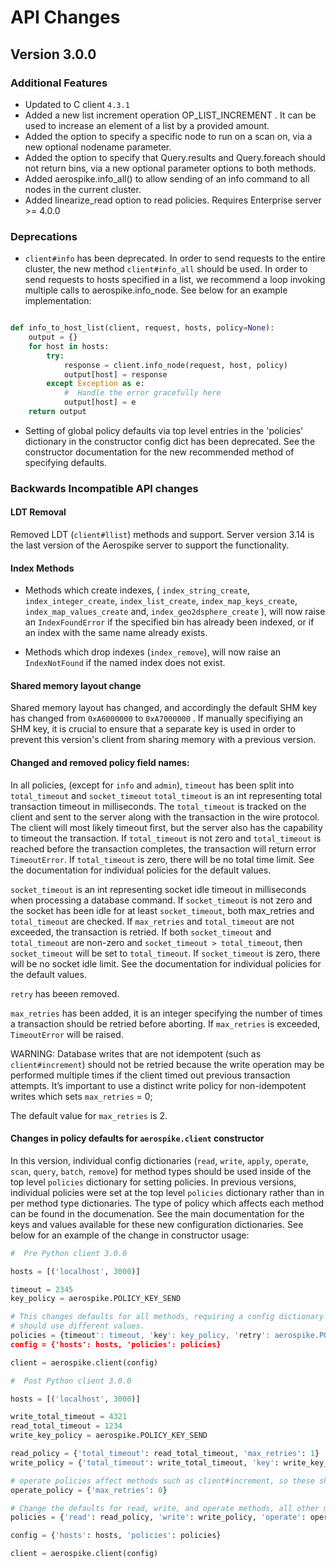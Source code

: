# API Changes

## Version 3.0.0


### Additional Features

* Updated to C client `4.3.1`
* Added a new list increment operation OP_LIST_INCREMENT . It can be used to increase an element of a list by a provided amount.
* Added the option to specify a specific node to run on a scan on, via a new optional nodename parameter.
* Added the option to specify that Query.results and Query.foreach should not return bins, via a new optional parameter options to both methods.
* Added aerospike.info_all() to allow sending of an info command to all nodes in the current cluster.
* Added linearize_read option to read policies. Requires Enterprise server >= 4.0.0

### Deprecations
* `client#info` has been deprecated. In order to send requests to the entire cluster, the new method `client#info_all` should be used. In order to send requests to hosts specified in a list, we recommend a  loop invoking multiple calls to aerospike.info_node. See below for an example implementation:

```python

def info_to_host_list(client, request, hosts, policy=None):
	output = {}
	for host in hosts:
	    try:
	        response = client.info_node(request, host, policy)
	        output[host] = response
	    except Exception as e:
	        #  Handle the error gracefully here
	        output[host] = e
	return output
```

* Setting of global policy defaults via top level entries in the 'policies' dictionary in the constructor config dict has been deprecated. See the constructor documentation for the new recommended method of specifying defaults.


### Backwards Incompatible API changes
#### LDT Removal
Removed LDT (`client#llist`) methods and support. Server version 3.14 is the last version of the Aerospike server to support the functionality.


#### Index Methods

* Methods which create indexes, ( `index_string_create`, `index_integer_create`, `index_list_create`, `index_map_keys_create`, `index_map_values_create` and, `index_geo2dsphere_create` ),  will now raise an `IndexFoundError` if the specified bin has already been indexed, or if an index with the same name already exists.

* Methods which drop indexes (`index_remove`), will now raise an `IndexNotFound` if the named index does not exist.

#### Shared memory layout change
Shared memory layout has changed, and accordingly the default SHM key has changed from `0xA6000000` to `0xA7000000` . If manually specifiying an
SHM key, it is crucial to ensure that a separate key is used in order to prevent this version's client from sharing memory with a previous version.

#### Changed and removed policy field names:
In all policies, (except for `info` and `admin`), `timeout` has been split into `total_timeout` and `socket_timeout`
`total_timeout` is an int representing total transaction timeout in milliseconds. The `total_timeout` is tracked on the client and sent to the server along with the transaction in the wire protocol. The client will most likely timeout first, but the server also has the capability to timeout the transaction. If `total_timeout` is not zero and `total_timeout` is reached before the transaction completes, the transaction will return error `TimeoutError`. If `total_timeout` is zero, there will be no total time limit. See the documentation for individual policies for the default values.

`socket_timeout` is an int representing socket idle timeout in milliseconds when processing a database command. If `socket_timeout` is not zero and the socket has been idle for at least `socket_timeout`, both max_retries and `total_timeout` are checked. If `max_retries` and `total_timeout` are not exceeded, the transaction is retried. If both `socket_timeout` and `total_timeout` are non-zero and `socket_timeout > total_timeout`, then `socket_timeout` will be set to `total_timeout`. If `socket_timeout` is zero, there will be no socket idle limit. See the documentation for individual policies for the default values.

`retry` has beeen removed.

`max_retries` has been added, it is an integer specifying the number of times a transaction should be retried before aborting. If `max_retries` is exceeded, `TimeoutError` will be raised.

WARNING: Database writes that are not idempotent (such as `client#increment`) should not be retried because the write operation may be performed multiple times if the client timed out previous transaction attempts. It’s important to use a distinct write policy for non-idempotent writes which sets `max_retries` = 0;

The default value for `max_retries` is 2.

#### Changes in policy defaults for `aerospike.client` constructor
In this version, individual config dictionaries (`read`, `write`, `apply`, `operate`, `scan`, `query`, `batch`, `remove`) for method types should be used inside of the top level `policies` dictionary for setting policies. In previous versions, individual policies were set at the top level `policies` dictionary rather than in per method type dictionaries. The type of policy which affects each method can be found in the documenation. See the main documentation for the keys and values available for these new configuration dictionaries. See below for an example of the change in constructor usage:

```python
#  Pre Python client 3.0.0

hosts = [('localhost', 3000)]

timeout = 2345
key_policy = aerospike.POLICY_KEY_SEND

# This changes defaults for all methods, requiring a config dictionary to be passed in to all methods which
# should use different values.
policies = {timeout': timeout, 'key': key_policy, 'retry': aerospike.POLICY_RETRY_ONCE}
config = {'hosts': hosts, 'policies': policies}

client = aerospike.client(config)
```

```python
#  Post Python client 3.0.0

hosts = [('localhost', 3000)]

write_total_timeout = 4321
read_total_timeout = 1234
write_key_policy = aerospike.POLICY_KEY_SEND

read_policy = {'total_timeout': read_total_timeout, 'max_retries': 1}
write_policy = {'total_timeout': write_total_timeout, 'key': write_key_policy, 'max_retries': 1}

# operate policies affect methods such as client#increment, so these should not be retried since they are not idempotent.
operate_policy = {'max_retries': 0}

# Change the defaults for read, write, and operate methods, all other methods will use builtin defaults.
policies = {'read': read_policy, 'write': write_policy, 'operate': operate_policy}

config = {'hosts': hosts, 'policies': policies}

client = aerospike.client(config)
```
